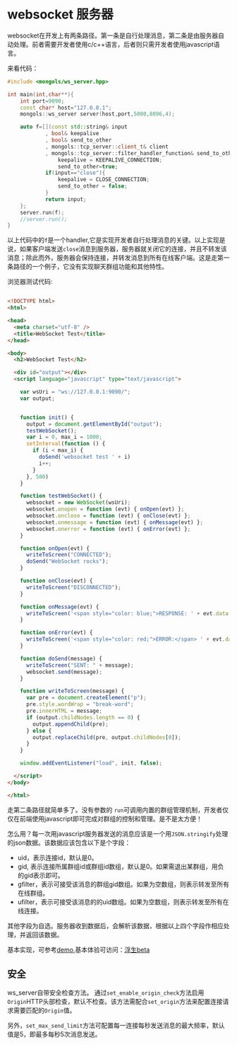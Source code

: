 # websocket 服务器

websocket在开发上有两条路径。第一条是自行处理消息，第二条是由服务器自动处理。前者需要开发者使用c/c++语言，后者则只需开发者使用javascript语言。

来看代码：

```cpp
#include <mongols/ws_server.hpp>

int main(int,char**){
	int port=9090;
	const char* host="127.0.0.1";
	mongols::ws_server server(host,port,5000,8096,4);

	auto f=[](const std::string& input
            , bool& keepalive
            , bool& send_to_other
            , mongols::tcp_server::client_t& client
            , mongols::tcp_server::filter_handler_function& send_to_other_filter){
			    keepalive = KEEPALIVE_CONNECTION;
			    send_to_other=true;
			if(input=="close"){
				keepalive = CLOSE_CONNECTION;
				send_to_other = false;
			}
			return input;
	};
	server.run(f);
	//server.run();
}
```
以上代码中的`f`是一个handler,它是实现开发者自行处理消息的关键。以上实现是说，如果客户端发送`close`消息到服务器，服务器就关闭它的连接，并且不转发该消息；除此而外，服务器会保持连接，并转发消息到所有在线客户端。这是走第一条路径的一个例子，它没有实现聊天群组功能和其他特性。

浏览器测试代码:

```html

<!DOCTYPE html>
<html>

<head>
  <meta charset="utf-8" />
  <title>WebSocket Test</title>
</head>

<body>
  <h2>WebSocket Test</h2>

  <div id="output"></div>
  <script language="javascript" type="text/javascript">

    var wsUri = "ws://127.0.0.1:9090/";
    var output;


    function init() {
      output = document.getElementById("output");
      testWebSocket();
      var i = 0, max_i = 1000;
      setInterval(function () {
        if (i < max_i) {
          doSend('websocket test ' + i)
          i++;
        }
      }, 500)
    }

    function testWebSocket() {
      websocket = new WebSocket(wsUri);
      websocket.onopen = function (evt) { onOpen(evt) };
      websocket.onclose = function (evt) { onClose(evt) };
      websocket.onmessage = function (evt) { onMessage(evt) };
      websocket.onerror = function (evt) { onError(evt) };
    }

    function onOpen(evt) {
      writeToScreen("CONNECTED");
      doSend("WebSocket rocks");
    }

    function onClose(evt) {
      writeToScreen("DISCONNECTED");
    }

    function onMessage(evt) {
      writeToScreen('<span style="color: blue;">RESPONSE: ' + evt.data + '</span>');
    }

    function onError(evt) {
      writeToScreen('<span style="color: red;">ERROR:</span> ' + evt.data);
    }

    function doSend(message) {
      writeToScreen("SENT: " + message);
      websocket.send(message);
    }

    function writeToScreen(message) {
      var pre = document.createElement("p");
      pre.style.wordWrap = "break-word";
      pre.innerHTML = message;
      if (output.childNodes.length == 0) {
        output.appendChild(pre);
      } else {
        output.replaceChild(pre, output.childNodes[0]);
      }
    }

    window.addEventListener("load", init, false);

  </script>
</body>

</html>


```

走第二条路径就简单多了。没有参数的 `run`可调用内置的群组管理机制，开发者仅仅在前端使用javascript即可完成对群组的控制和管理。是不是太方便！

怎么用？每一次用javascript服务器发送的消息应该是一个用`JSON.stringify`处理的json数据。该数据应该包含以下是个字段：

- uid，表示连接id，默认是0。
- gid, 表示连接所属群组id或群组id数组，默认是0。如果需退出某群组，用负的gid表示即可。
- gfilter，表示可接受该消息的群组gid数组。如果为空数组，则表示转发至所有在线群组。
- ufilter，表示可接受该消息的的uid数组。如果为空数组，则表示转发至所有在线连接。

其他字段为自选。服务器收到数据后，会解析该数据，根据以上四个字段作相应处理，并返回该数据。

基本实现，可参考[demo](https://github.com/webcpp/fusheng),基本体验可访问：[浮生beta](https://fusheng.hi-nginx.com/)


## 安全

ws_server自带安全检查方法。
通过`set_enable_origin_check`方法启用`Origin`HTTP头部检查，默认不检查。该方法需配合`set_origin`方法来配置连接请求需要匹配的`Origin`值。

另外，`set_max_send_limit`方法可配置每一连接每秒发送消息的最大频率，默认值是5，即最多每秒5次消息发送。